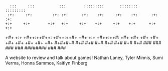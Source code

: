      :::     :::           :::        :::::::::       ::::::::       :::::::::
     :+:     :+:         :+: :+:      :+:    :+:     :+:    :+:      :+:    :+:
    +:+     +:+        +:+   +:+     +:+    +:+     +:+    +:+      +:+    +:+
   +#+     +:+       +#++:++#++:    +#++:++#+      +#+    +:+      +#++:++#:
   +#+   +#+        +#+     +#+    +#+            +#+    +#+      +#+    +#+
   #+#+#+#         #+#     #+#    #+#            #+#    #+#      #+#    #+#
    ###           ###     ###    ###             ########       ###    ###
    
    
A website to review and talk about games! 
Nathan Laney, Tyler Minnis, Sumi Verma, Honna Sammos, Kaitlyn Finberg

